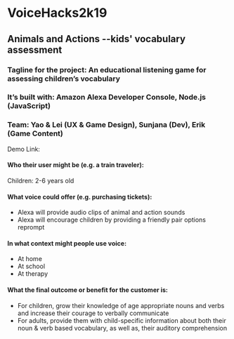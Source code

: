 # VoiceHacks2k19
## Animals and Actions --kids' vocabulary assessment

### Tagline for the project: An educational listening game for assessing children’s vocabulary
### It’s built with: Amazon Alexa Developer Console, Node.js (JavaScript)
### Team: Yao & Lei (UX & Game Design), Sunjana (Dev), Erik (Game Content)

Demo Link: 

#### Who their user might be (e.g. a train traveler):
Children: 2-6 years old
#### What voice could offer (e.g. purchasing tickets):
- Alexa will provide audio clips of animal and action sounds
- Alexa will encourage children by providing a friendly pair options reprompt
#### In what context might people use voice:
- At home
- At school
- At therapy
#### What the final outcome or benefit for the customer is:
- For children, grow their knowledge of age appropriate nouns and verbs and increase their courage to verbally communicate
- For adults, provide them with child-specific information about both their noun & verb based vocabulary, as well as, their auditory comprehension
